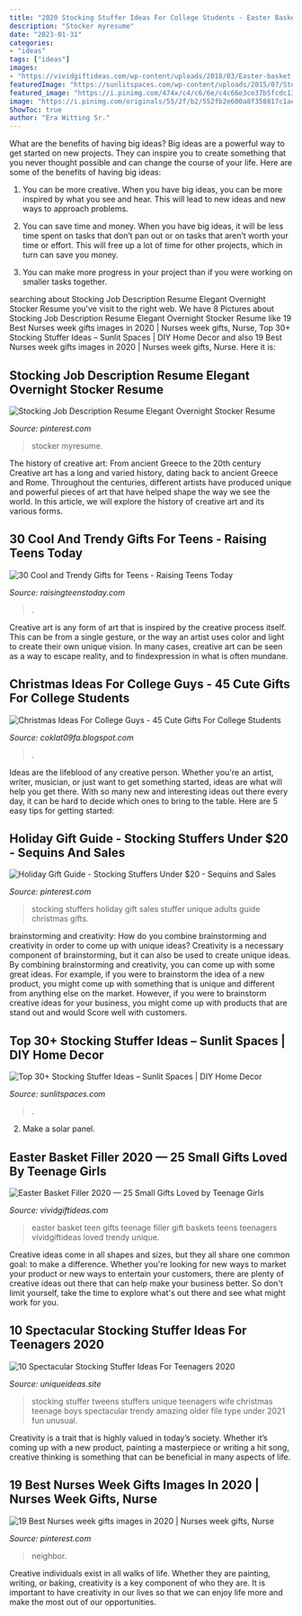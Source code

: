 ```yaml
---
title: "2020 Stocking Stuffer Ideas For College Students - Easter Basket Filler 2020 — 25 Small Gifts Loved By Teenage Girls"
description: "Stocker myresume"
date: "2023-01-31"
categories:
- "ideas"
tags: ["ideas"]
images:
- "https://vividgiftideas.com/wp-content/uploads/2018/03/Easter-basket-for-teens.jpg"
featuredImage: "https://sunlitspaces.com/wp-content/uploads/2015/07/Stocking12-315x315.jpg"
featured_image: "https://i.pinimg.com/474x/c4/c6/6e/c4c66e3ce37b5fcdc1375936c3984169.jpg"
image: "https://i.pinimg.com/originals/55/2f/b2/552fb2e600a8f358817c1aeab3652a29.jpg"
ShowToc: true
author: "Era Witting Sr."
---
```



What are the benefits of having big ideas?
Big ideas are a powerful way to get started on new projects. They can inspire you to create something that you never thought possible and can change the course of your life. Here are some of the benefits of having big ideas:
1. You can be more creative. When you have big ideas, you can be more inspired by what you see and hear. This will lead to new ideas and new ways to approach problems.

2. You can save time and money. When you have big ideas, it will be less time spent on tasks that don’t pan out or on tasks that aren’t worth your time or effort. This will free up a lot of time for other projects, which in turn can save you money.

3. You can make more progress in your project than if you were working on smaller tasks together.

	

		
searching about Stocking Job Description Resume Elegant Overnight Stocker Resume you've visit to the right web. We have 8 Pictures about Stocking Job Description Resume Elegant Overnight Stocker Resume like 19 Best Nurses week gifts images in 2020 | Nurses week gifts, Nurse, Top 30+ Stocking Stuffer Ideas – Sunlit Spaces | DIY Home Decor and also 19 Best Nurses week gifts images in 2020 | Nurses week gifts, Nurse. Here it is:
		
    
## Stocking Job Description Resume Elegant Overnight Stocker Resume

<img loading=lazy src="https://i.pinimg.com/originals/db/64/cf/db64cfa3b1db038f68c67431023cd503.jpg" onerror="this.onerror=null;this.src='https://tse2.mm.bing.net/th?id=OIP.688-EkpKCVlPjXTyN7fdjQHaKe&amp;pid=15.1';" alt="Stocking Job Description Resume Elegant Overnight Stocker Resume">

_Source: pinterest.com_

>stocker myresume. 

	

The history of creative art: From ancient Greece to the 20th century
Creative art has a long and varied history, dating back to ancient Greece and Rome. Throughout the centuries, different artists have produced unique and powerful pieces of art that have helped shape the way we see the world. In this article, we will explore the history of creative art and its various forms.

    
## 30 Cool And Trendy Gifts For Teens - Raising Teens Today

<img loading=lazy src="https://raisingteenstoday.com/wp-content/uploads/2017/11/Teen-55.jpg" onerror="this.onerror=null;this.src='https://tse2.mm.bing.net/th?id=OIP.asxC-fO_dQw2vps0ItX74gHaHa&amp;pid=15.1';" alt="30 Cool and Trendy Gifts for Teens - Raising Teens Today">

_Source: raisingteenstoday.com_

>. 

	

Creative art is any form of art that is inspired by the creative process itself. This can be from a single gesture, or the way an artist uses color and light to create their own unique vision. In many cases, creative art can be seen as a way to escape reality, and to findexpression in what is often mundane.

    
## Christmas Ideas For College Guys - 45 Cute Gifts For College Students

<img loading=lazy src="https://i.pinimg.com/originals/55/2f/b2/552fb2e600a8f358817c1aeab3652a29.jpg" onerror="this.onerror=null;this.src='https://tse4.mm.bing.net/th?id=OIP.F_K7exHKOLSQbCieqKRGNAHaLG&amp;pid=15.1';" alt="Christmas Ideas For College Guys - 45 Cute Gifts For College Students">

_Source: coklat09fa.blogspot.com_

>. 

	

Ideas are the lifeblood of any creative person. Whether you're an artist, writer, musician, or just want to get something started, ideas are what will help you get there. With so many new and interesting ideas out there every day, it can be hard to decide which ones to bring to the table. Here are 5 easy tips for getting started: 

    
## Holiday Gift Guide - Stocking Stuffers Under $20 - Sequins And Sales

<img loading=lazy src="https://i.pinimg.com/736x/50/27/84/502784f4922dfa7a767a6b3338c72f88.jpg" onerror="this.onerror=null;this.src='https://tse1.mm.bing.net/th?id=OIP.Zxr_Hm4RYeECE6yk6T9A0AHaLG&amp;pid=15.1';" alt="Holiday Gift Guide - Stocking Stuffers Under $20 - Sequins and Sales">

_Source: pinterest.com_

>stocking stuffers holiday gift sales stuffer unique adults guide christmas gifts. 

	

brainstorming and creativity: How do you combine brainstorming and creativity in order to come up with unique ideas?
Creativity is a necessary component of brainstorming, but it can also be used to create unique ideas. By combining brainstorming and creativity, you can come up with some great ideas. For example, if you were to brainstorm the idea of a new product, you might come up with something that is unique and different from anything else on the market. However, if you were to brainstorm creative ideas for your business, you might come up with products that are stand out and would Score well with customers.

    
## Top 30+ Stocking Stuffer Ideas – Sunlit Spaces | DIY Home Decor

<img loading=lazy src="https://sunlitspaces.com/wp-content/uploads/2015/07/Stocking12-315x315.jpg" onerror="this.onerror=null;this.src='https://tse2.mm.bing.net/th?id=OIP.PV7M5F8bL4MWV5AiYcN-ZAAAAA&amp;pid=15.1';" alt="Top 30+ Stocking Stuffer Ideas – Sunlit Spaces | DIY Home Decor">

_Source: sunlitspaces.com_

>. 

	

2. Make a solar panel.

    
## Easter Basket Filler 2020 — 25 Small Gifts Loved By Teenage Girls

<img loading=lazy src="https://vividgiftideas.com/wp-content/uploads/2018/03/Easter-basket-for-teens.jpg" onerror="this.onerror=null;this.src='https://tse4.mm.bing.net/th?id=OIP.89Et6QCBYyy2N41JKlWqxwHaO6&amp;pid=15.1';" alt="Easter Basket Filler 2020 — 25 Small Gifts Loved by Teenage Girls">

_Source: vividgiftideas.com_

>easter basket teen gifts teenage filler gift baskets teens teenagers vividgiftideas loved trendy unique. 

	

Creative ideas come in all shapes and sizes, but they all share one common goal: to make a difference. Whether you're looking for new ways to market your product or new ways to entertain your customers, there are plenty of creative ideas out there that can help make your business better. So don't limit yourself, take the time to explore what's out there and see what might work for you.

    
## 10 Spectacular Stocking Stuffer Ideas For Teenagers 2020

<img loading=lazy src="https://www.uniqueideas.site/wp-content/uploads/stocking-stuffer-ideas-for-tweens-unique-stocking-stuffer-3.png" onerror="this.onerror=null;this.src='https://tse1.mm.bing.net/th?id=OIP.KsjqS-EyBOJVNZS73xRSWwHaJQ&amp;pid=15.1';" alt="10 Spectacular Stocking Stuffer Ideas For Teenagers 2020">

_Source: uniqueideas.site_

>stocking stuffer tweens stuffers unique teenagers wife christmas teenage boys spectacular trendy amazing older file type under 2021 fun unusual. 

	

Creativity is a trait that is highly valued in today’s society. Whether it’s coming up with a new product, painting a masterpiece or writing a hit song, creative thinking is something that can be beneficial in many aspects of life.

    
## 19 Best Nurses Week Gifts Images In 2020 | Nurses Week Gifts, Nurse

<img loading=lazy src="https://i.pinimg.com/474x/c4/c6/6e/c4c66e3ce37b5fcdc1375936c3984169.jpg" onerror="this.onerror=null;this.src='https://tse3.mm.bing.net/th?id=OIP._0kPehbXhjVj09R_81SQLQAAAA&amp;pid=15.1';" alt="19 Best Nurses week gifts images in 2020 | Nurses week gifts, Nurse">

_Source: pinterest.com_

>neighbor. 

	

Creative individuals exist in all walks of life. Whether they are painting, writing, or baking, creativity is a key component of who they are. It is important to have creativity in our lives so that we can enjoy life more and make the most out of our opportunities.

